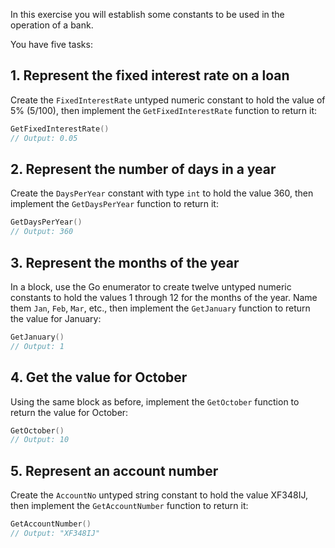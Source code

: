 In this exercise you will establish some constants to be used in the operation of a bank. 

You have five tasks:

## 1. Represent the fixed interest rate on a loan

Create the `FixedInterestRate` untyped numeric constant to hold the value of 5% (5/100), then implement the `GetFixedInterestRate` function to return it:

```go
GetFixedInterestRate()
// Output: 0.05
```

## 2. Represent the number of days in a year

Create the `DaysPerYear` constant with type `int` to hold the value 360, then implement the `GetDaysPerYear` function to return it:

```go
GetDaysPerYear()
// Output: 360
```

## 3. Represent the months of the year

In a block, use the Go enumerator to create twelve untyped numeric constants to hold the values 1 through 12 for the months of the year. Name them `Jan`, `Feb`, `Mar`, etc., then implement the `GetJanuary` function to return the value for January:

```go
GetJanuary()
// Output: 1
```

## 4. Get the value for October

Using the same block as before, implement the `GetOctober` function to return the value for October:

```go
GetOctober()
// Output: 10
```

## 5. Represent an account number

Create the `AccountNo` untyped string constant to hold the value XF348IJ, then implement the `GetAccountNumber` function to return it:

```go
GetAccountNumber()
// Output: "XF348IJ"
```
